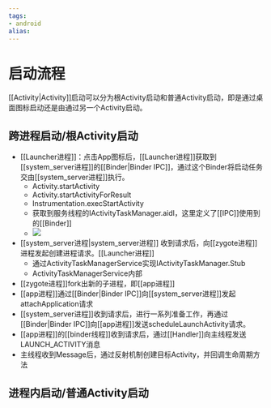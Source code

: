 ```yaml
---
tags: 
- android
alias:
---
```

# 启动流程
[[Activity|Activity]]启动可以分为根Activity启动和普通Activity启动，即是通过桌面图标启动还是由通过另一个Activity启动。
## 跨进程启动/根Activity启动
- [[Launcher进程]]：点击App图标后，[[Launcher进程]]获取到[[system_server进程]]的[[Binder|Binder IPC]]，通过这个Binder将启动任务交由[[system_server进程]]执行。
	- Activity.startActivity
	- Activity.startActivityForResult
	- Instrumentation.execStartActivity
	- 获取到服务线程的IActivityTaskManager.aidl，这里定义了[[IPC]]使用到的[[Binder]]
	- ![](https://p1-jj.byteimg.com/tos-cn-i-t2oaga2asx/gold-user-assets/2019/10/9/16daf8c05d64c40a~tplv-t2oaga2asx-zoom-in-crop-mark:4536:0:0:0.awebp)
- [[system_server进程|system_server进程]] 收到请求后，向[[zygote进程]]进程发起创建进程请求。[[Launcher进程]]
	- 通过ActivityTaskManagerService实现IActivityTaskManager.Stub
	- ActivityTaskManagerService内部
- [[zygote进程]]fork出新的子进程，即[[app进程]]
- [[app进程]]通过[[Binder|Binder IPC]]向[[system_server进程]]发起attachApplication请求
- [[system_server进程]]收到请求后，进行一系列准备工作，再通过[[Binder|Binder IPC]]向[[app进程]]发送scheduleLaunchActivity请求。
- [[app进程]]的[[binder线程]]收到请求后，通过[[Handler]]向主线程发送LAUNCH_ACTIVITY消息
- 主线程收到Message后，通过反射机制创建目标Activity，并回调生命周期方法
## 进程内启动/普通Activity启动






